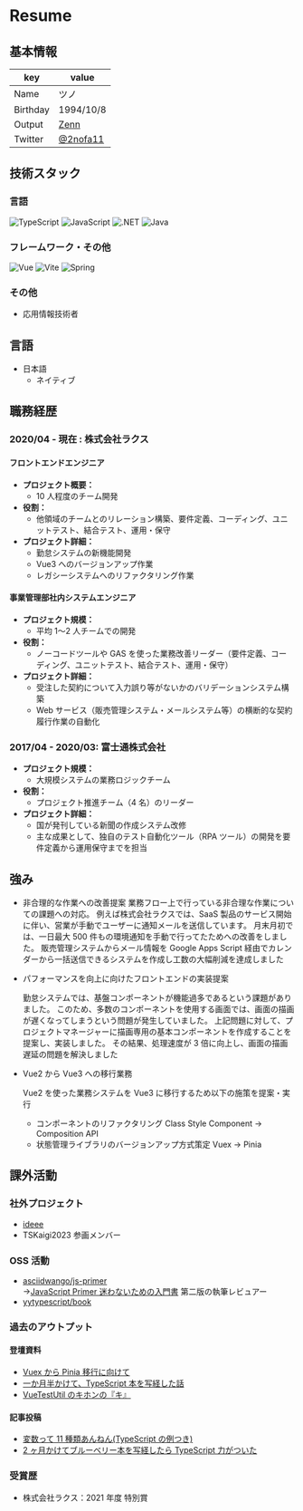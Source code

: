 # Resume

## 基本情報

| key      | value                                   |
| -------- | --------------------------------------- |
| Name     | ツノ                                    |
| Birthday | 1994/10/8                               |
| Output   | [Zenn](https://zenn.dev/shava2c)        |
| Twitter  | [@2nofa11](https://twitter.com/2nofa11) |

## 技術スタック

### 言語

<p>
  <img alt="TypeScript" src="https://img.shields.io/badge/-TypeScript-007ACC?style=flat-square&logo=typescript&logoColor=white" />
  <img alt="JavaScript" src="https://img.shields.io/badge/-JavaScript-F7DF1E?style=flat-square&logo=JavaScript&logoColor=white" />
  <img alt=".NET" src="https://img.shields.io/badge/-.Net-663399?style=flat-square&logo=.Net&logoColor=white" />
  <img alt="Java" src="https://img.shields.io/badge/-Java-007396?style=flat-square&logo=Java&logoColor=white" />
</p>

### フレームワーク・その他

<p>
  <img alt="Vue" src="https://img.shields.io/badge/-Vue.js-4FC08D?style=flat-square&logo=Vue.js&logoColor=white" />
  <img alt="Vite" src="https://img.shields.io/badge/-Vite-646CFF?style=flat-square&logo=Vite&logoColor=white" />
  <img alt="Spring" src="https://img.shields.io/badge/-Spring-46a2f1?style=flat-square&logo=spring&logoColor=white" />
</p>

### その他

- 応用情報技術者

## 言語

- 日本語
  - ネイティブ

## 職務経歴

### 2020/04 - 現在 : 株式会社ラクス

#### フロントエンドエンジニア

- **プロジェクト概要：**
  - 10 人程度のチーム開発
- **役割：**
  - 他領域のチームとのリレーション構築、要件定義、コーディング、ユニットテスト、結合テスト、運用・保守
- **プロジェクト詳細：**
  - 勤怠システムの新機能開発
  - Vue3 へのバージョンアップ作業
  - レガシーシステムへのリファクタリング作業

#### 事業管理部社内システムエンジニア

- **プロジェクト規模：**
  - 平均 1〜2 人チームでの開発
- **役割：**
  - ノーコードツールや GAS を使った業務改善リーダー（要件定義、コーディング、ユニットテスト、結合テスト、運用・保守）
- **プロジェクト詳細：**
  - 受注した契約について入力誤り等がないかのバリデーションシステム構築
  - Web サービス（販売管理システム・メールシステム等）の横断的な契約履行作業の自動化

### 2017/04 - 2020/03: 富士通株式会社

- **プロジェクト規模：**
  - 大規模システムの業務ロジックチーム
- **役割：**
  - プロジェクト推進チーム（4 名）のリーダー
- **プロジェクト詳細：**
  - 国が発刊している新聞の作成システム改修
  - 主な成果として、独自のテスト自動化ツール（RPA ツール）の開発を要件定義から運用保守までを担当

## 強み

- 非合理的な作業への改善提案
  業務フロー上で行っている非合理な作業についての課題への対応。
  例えば株式会社ラクスでは、SaaS 製品のサービス開始に伴い、営業が手動でユーザーに通知メールを送信しています。
  月末月初では、一日最大 500 件もの環境通知を手動で行ってたためへの改善をしました。
  販売管理システムからメール情報を Google Apps Script 経由でカレンダーから一括送信できるシステムを作成し工数の大幅削減を達成しました

- パフォーマンスを向上に向けたフロントエンドの実装提案

  勤怠システムでは、基盤コンポーネントが機能過多であるという課題がありました。
  このため、多数のコンポーネントを使用する画面では、画面の描画が遅くなってしまうという問題が発生していました。
  上記問題に対して、プロジェクトマネージャーに描画専用の基本コンポーネントを作成することを提案し、実装しました。
  その結果、処理速度が 3 倍に向上し、画面の描画遅延の問題を解決しました

- Vue2 から Vue3 への移行業務

  Vue2 を使った業務システムを Vue3 に移行するため以下の施策を提案・実行

  - コンポーネントのリファクタリング Class Style Component → Composition API
  - 状態管理ライブラリのバージョンアップ方式策定 Vuex → Pinia

## 課外活動

### 社外プロジェクト

- [ideee](https://www.ideee.tech/)
- TSKaigi2023 参画メンバー

### OSS 活動

- [asciidwango/js-primer](https://github.com/asciidwango/js-primer)  
  →[JavaScript Primer 迷わないための入門書](https://www.amazon.co.jp/JavaScript-Primer-%E8%BF%B7%E3%82%8F%E3%81%AA%E3%81%84%E3%81%9F%E3%82%81%E3%81%AE%E5%85%A5%E9%96%80%E6%9B%B8-azu/dp/4048930737) 第二版の執筆レビュアー
- [yytypescript/book](https://github.com/yytypescript/book)

### 過去のアウトプット

#### 登壇資料

- [Vuex から Pinia 移行に向けて](https://speakerdeck.com/2nofa11/vuexkarapiniayi-xing-nixiang-kete)
- [一か月半かけて、TypeScript 本を写経した話](https://speakerdeck.com/2nofa11)
- [VueTestUtil のキホンの『キ』](https://speakerdeck.com/2nofa11/vuetestutilbrnokihonno-ki)

#### 記事投稿

- [変数って 11 種類あんねん(TypeScript の例つき)](https://zenn.dev/shava2c/articles/1fe0e0bd13b115)
- [2 ヶ月かけてブルーベリー本を写経したら TypeScript 力がついた](https://zenn.dev/shava2c/articles/6fd5ed3e31fb82)

### 受賞歴

- 株式会社ラクス：2021 年度 特別賞
